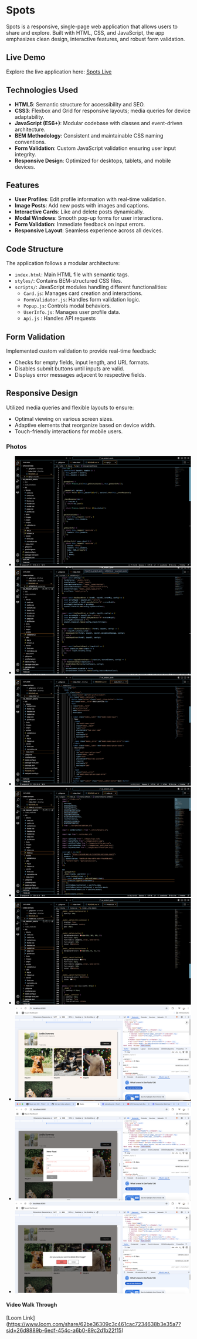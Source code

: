 # Spots

Spots is a responsive, single-page web application that allows users to share and explore. Built with HTML, CSS, and JavaScript, the app emphasizes clean design, interactive features, and robust form validation.

## Live Demo

Explore the live application here: [Spots Live](https://jodie-downey.github.io/se_project_spots/)

## Technologies Used

- **HTML5**: Semantic structure for accessibility and SEO.
- **CSS3**: Flexbox and Grid for responsive layouts; media queries for device adaptability.
- **JavaScript (ES6+)**: Modular codebase with classes and event-driven architecture.
- **BEM Methodology**: Consistent and maintainable CSS naming conventions.
- **Form Validation**: Custom JavaScript validation ensuring user input integrity.
- **Responsive Design**: Optimized for desktops, tablets, and mobile devices.

## Features

- **User Profiles**: Edit profile information with real-time validation.
- **Image Posts**: Add new posts with images and captions.
- **Interactive Cards**: Like and delete posts dynamically.
- **Modal Windows**: Smooth pop-up forms for user interactions.
- **Form Validation**: Immediate feedback on input errors.
- **Responsive Layout**: Seamless experience across all devices.

## Code Structure

The application follows a modular architecture:

- `index.html`: Main HTML file with semantic tags.
- `styles/`: Contains BEM-structured CSS files.
- `scripts/`: JavaScript modules handling different functionalities:
  - `Card.js`: Manages card creation and interactions.
  - `FormValidator.js`: Handles form validation logic.
  - `Popup.js`: Controls modal behaviors.
  - `UserInfo.js`: Manages user profile data.
  - `Api.js` : Handles API requests

## Form Validation

Implemented custom validation to provide real-time feedback:

- Checks for empty fields, input length, and URL formats.
- Disables submit buttons until inputs are valid.
- Displays error messages adjacent to respective fields.

## Responsive Design

Utilized media queries and flexible layouts to ensure:

- Optimal viewing on various screen sizes.
- Adaptive elements that reorganize based on device width.
- Touch-friendly interactions for mobile users.

### Photos

- ![API request structuring](./src/images/README.md-images/APIrequest.png)
- ![JavaScript Form Validation](./src/images/README.md-images/formValidation.png)
- ![HTML Form Syntax](./src/images/README.md-images/HTMLmodalForm.png)
- ![Comprehensive Imports into Index.css for global methods](./src/images/README.md-images/JavaImports-API.png)
- ![CSS styling for user friendly real time form validation](./src/images/README.md-images/modalCSS.png)
- ![Spots Homepage with styling](./src/images/README.md-images/Spots.png)
- ![Form Validation with user friendly form validation](./src/images/README.md-images/Form%20Validation.png)
- ![Delete Modal pop up with grey overlay](./src/images/README.md-images/Delete%20Modal.png)

#### Video Walk Through

[Loom Link] (https://www.loom.com/share/62be36309c3c461cac7234638b3e35a7?sid=26d8889b-6edf-454c-a6b0-89c2d1b22f15)
